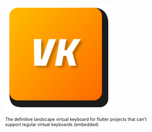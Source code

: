 <img style="height:350px;" alt="FlutterBlue" src="https://github.com/Taha-Firoz/virtual.keyboard.dart/blob/main/logo.png?raw=true" />

The definitive landscape virtual keyboard for flutter projects that can't support regular virtual keyboards (embedded)

